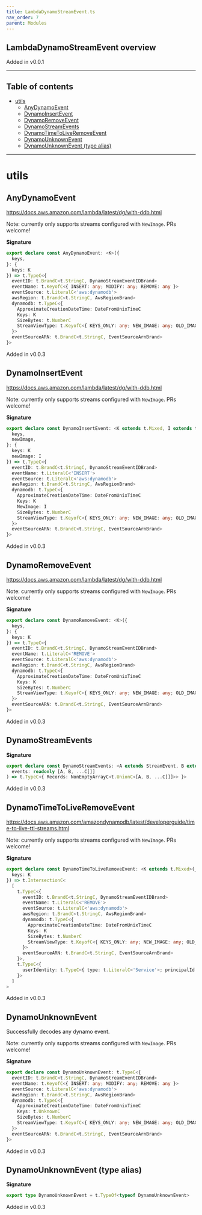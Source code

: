 ```yaml
---
title: LambdaDynamoStreamEvent.ts
nav_order: 7
parent: Modules
---
```


## LambdaDynamoStreamEvent overview

Added in v0.0.1

---

<h2 class="text-delta">Table of contents</h2>

- [utils](#utils)
  - [AnyDynamoEvent](#anydynamoevent)
  - [DynamoInsertEvent](#dynamoinsertevent)
  - [DynamoRemoveEvent](#dynamoremoveevent)
  - [DynamoStreamEvents](#dynamostreamevents)
  - [DynamoTimeToLiveRemoveEvent](#dynamotimetoliveremoveevent)
  - [DynamoUnknownEvent](#dynamounknownevent)
  - [DynamoUnknownEvent (type alias)](#dynamounknownevent-type-alias)

---

# utils

## AnyDynamoEvent

https://docs.aws.amazon.com/lambda/latest/dg/with-ddb.html

Note: currently only supports streams configured with `NewImage`.
PRs welcome!

**Signature**

```ts
export declare const AnyDynamoEvent: <K>({
  keys,
}: {
  keys: K
}) => t.TypeC<{
  eventID: t.BrandC<t.StringC, DynamoStreamEventIDBrand>
  eventName: t.KeyofC<{ INSERT: any; MODIFY: any; REMOVE: any }>
  eventSource: t.LiteralC<'aws:dynamodb'>
  awsRegion: t.BrandC<t.StringC, AwsRegionBrand>
  dynamodb: t.TypeC<{
    ApproximateCreationDateTime: DateFromUnixTimeC
    Keys: K
    SizeBytes: t.NumberC
    StreamViewType: t.KeyofC<{ KEYS_ONLY: any; NEW_IMAGE: any; OLD_IMAGE: any; NEW_AND_OLD_IMAGES: any }>
  }>
  eventSourceARN: t.BrandC<t.StringC, EventSourceArnBrand>
}>
```

Added in v0.0.3

## DynamoInsertEvent

https://docs.aws.amazon.com/lambda/latest/dg/with-ddb.html

Note: currently only supports streams configured with `NewImage`.
PRs welcome!

**Signature**

```ts
export declare const DynamoInsertEvent: <K extends t.Mixed, I extends t.Mixed>({
  keys,
  newImage,
}: {
  keys: K
  newImage: I
}) => t.TypeC<{
  eventID: t.BrandC<t.StringC, DynamoStreamEventIDBrand>
  eventName: t.LiteralC<'INSERT'>
  eventSource: t.LiteralC<'aws:dynamodb'>
  awsRegion: t.BrandC<t.StringC, AwsRegionBrand>
  dynamodb: t.TypeC<{
    ApproximateCreationDateTime: DateFromUnixTimeC
    Keys: K
    NewImage: I
    SizeBytes: t.NumberC
    StreamViewType: t.KeyofC<{ KEYS_ONLY: any; NEW_IMAGE: any; OLD_IMAGE: any; NEW_AND_OLD_IMAGES: any }>
  }>
  eventSourceARN: t.BrandC<t.StringC, EventSourceArnBrand>
}>
```

Added in v0.0.3

## DynamoRemoveEvent

https://docs.aws.amazon.com/lambda/latest/dg/with-ddb.html

Note: currently only supports streams configured with `NewImage`.
PRs welcome!

**Signature**

```ts
export declare const DynamoRemoveEvent: <K>({
  keys,
}: {
  keys: K
}) => t.TypeC<{
  eventID: t.BrandC<t.StringC, DynamoStreamEventIDBrand>
  eventName: t.LiteralC<'REMOVE'>
  eventSource: t.LiteralC<'aws:dynamodb'>
  awsRegion: t.BrandC<t.StringC, AwsRegionBrand>
  dynamodb: t.TypeC<{
    ApproximateCreationDateTime: DateFromUnixTimeC
    Keys: K
    SizeBytes: t.NumberC
    StreamViewType: t.KeyofC<{ KEYS_ONLY: any; NEW_IMAGE: any; OLD_IMAGE: any; NEW_AND_OLD_IMAGES: any }>
  }>
  eventSourceARN: t.BrandC<t.StringC, EventSourceArnBrand>
}>
```

Added in v0.0.3

## DynamoStreamEvents

**Signature**

```ts
export declare const DynamoStreamEvents: <A extends StreamEvent, B extends StreamEvent, C extends StreamEvent>(
  events: readonly [A, B, ...C[]]
) => t.TypeC<{ Records: NonEmptyArrayC<t.UnionC<[A, B, ...C[]]>> }>
```

Added in v0.0.3

## DynamoTimeToLiveRemoveEvent

https://docs.aws.amazon.com/amazondynamodb/latest/developerguide/time-to-live-ttl-streams.html

Note: currently only supports streams configured with `NewImage`.
PRs welcome!

**Signature**

```ts
export declare const DynamoTimeToLiveRemoveEvent: <K extends t.Mixed>(__0: {
  keys: K
}) => t.IntersectionC<
  [
    t.TypeC<{
      eventID: t.BrandC<t.StringC, DynamoStreamEventIDBrand>
      eventName: t.LiteralC<'REMOVE'>
      eventSource: t.LiteralC<'aws:dynamodb'>
      awsRegion: t.BrandC<t.StringC, AwsRegionBrand>
      dynamodb: t.TypeC<{
        ApproximateCreationDateTime: DateFromUnixTimeC
        Keys: K
        SizeBytes: t.NumberC
        StreamViewType: t.KeyofC<{ KEYS_ONLY: any; NEW_IMAGE: any; OLD_IMAGE: any; NEW_AND_OLD_IMAGES: any }>
      }>
      eventSourceARN: t.BrandC<t.StringC, EventSourceArnBrand>
    }>,
    t.TypeC<{
      userIdentity: t.TypeC<{ type: t.LiteralC<'Service'>; principalId: t.LiteralC<'dynamodb.amazonaws.com'> }>
    }>
  ]
>
```

Added in v0.0.3

## DynamoUnknownEvent

Successfully decodes any dynamo event.

Note: currently only supports streams configured with `NewImage`.
PRs welcome!

**Signature**

```ts
export declare const DynamoUnknownEvent: t.TypeC<{
  eventID: t.BrandC<t.StringC, DynamoStreamEventIDBrand>
  eventName: t.KeyofC<{ INSERT: any; MODIFY: any; REMOVE: any }>
  eventSource: t.LiteralC<'aws:dynamodb'>
  awsRegion: t.BrandC<t.StringC, AwsRegionBrand>
  dynamodb: t.TypeC<{
    ApproximateCreationDateTime: DateFromUnixTimeC
    Keys: t.UnknownC
    SizeBytes: t.NumberC
    StreamViewType: t.KeyofC<{ KEYS_ONLY: any; NEW_IMAGE: any; OLD_IMAGE: any; NEW_AND_OLD_IMAGES: any }>
  }>
  eventSourceARN: t.BrandC<t.StringC, EventSourceArnBrand>
}>
```

Added in v0.0.3

## DynamoUnknownEvent (type alias)

**Signature**

```ts
export type DynamoUnknownEvent = t.TypeOf<typeof DynamoUnknownEvent>
```

Added in v0.0.3
